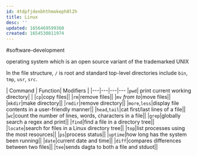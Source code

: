 ```yaml
---
id: 4tdpfjdenbhthmokeph0l2h
title: Linux
desc: ''
updated: 1656469599360
created: 1654530811974
---
```

#software-development 

operating system which is an open source variant of the trademarked UNIX


In the file structure, `/` is root and standard top-level directories include `bin`, `tmp`, `usr`, `src`.

| Command | Function| Modifiers |
|---|---|---|---
|`pwd`| print current working directory| | 
|`cp`|copy files||
|`rm`|remove files||
|`mv` *from to*|move files||
|`mkdir`|make directory||
|`rmdir`|remove directory||
|`more`,`less`|display file contents in a user-friendly manner||
|`head`,`tail`|cat first/last lines of a file||
|`wc`|count the number of lines, words, characters in a file||
|`grep`|globally search a regex and print||
|`find`|find a file in a directory tree||
|`locate`|search for files in a Linux directory tree||
|`top`|list processes using the most resources||
|`ps`|process status||
|`uptime`|how long has the system been running||
|`date`|current date and time||
|`diff`|compares differences between two files||
|`tee`|sends dagta to both a file and stduot||
